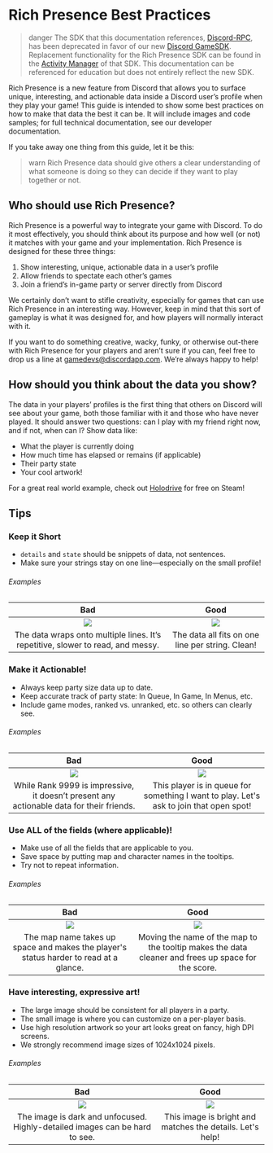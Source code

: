# Rich Presence Best Practices

> danger
> The SDK that this documentation references, [Discord-RPC](https://github.com/discord/discord-rpc), has been deprecated in favor of our new [Discord GameSDK](#DOCS_GAME_SDK_SDK_STARTER_GUIDE/). Replacement functionality for the Rich Presence SDK can be found in the [Activity Manager](#DOCS_GAME_SDK_ACTIVITIES/) of that SDK. This documentation can be referenced for education but does not entirely reflect the new SDK.

Rich Presence is a new feature from Discord that allows you to surface unique, interesting, and actionable data inside a Discord user’s profile when they play your game! This guide is intended to show some best practices on how to make that data the best it can be. It will include images and code samples; for full technical documentation, see our developer documentation.

If you take away one thing from this guide, let it be this:

> warn
> Rich Presence data should give others a clear understanding of what someone is doing so they can decide if they want to play together or not.

## Who should use Rich Presence?

Rich Presence is a powerful way to integrate your game with Discord. To do it most effectively, you should think about its purpose and how well (or not) it matches with your game and your implementation. Rich Presence is designed for these three things:

1. Show interesting, unique, actionable data in a user’s profile
2. Allow friends to spectate each other’s games
3. Join a friend’s in-game party or server directly from Discord

We certainly don’t want to stifle creativity, especially for games that can use Rich Presence in an interesting way. However, keep in mind that this sort of gameplay is what it was designed for, and how players will normally interact with it.

If you want to do something creative, wacky, funky, or otherwise out-there with Rich Presence for your players and aren’t sure if you can, feel free to drop us a line at [gamedevs@discordapp.com](mailto:gamedevs@discordapp.com). We’re always happy to help!

## How should you think about the data you show?

The data in your players’ profiles is the first thing that others on Discord will see about your game, both those familiar with it and those who have never played. It should answer two questions: can I play with my friend right now, and if not, when can I? Show data like:

- What the player is currently doing
- How much time has elapsed or remains (if applicable)
- Their party state
- Your cool artwork!

For a great real world example, check out [Holodrive](https://store.steampowered.com/app/370770/Holodrive/) for free on Steam!

## Tips

### Keep it Short

- `details` and `state` should be snippets of data, not sentences.
- Make sure your strings stay on one line—especially on the small profile!

###### Examples

|                                       Bad                                       |                       Good                       |
| :-----------------------------------------------------------------------------: | :----------------------------------------------: |
|                            ![](rp-long-strings.png)                             |            ![](rp-short-strings.png)             |
| The data wraps onto multiple lines. It’s repetitive, slower to read, and messy. | The data all fits on one line per string. Clean! |

### Make it Actionable!

- Always keep party size data up to date.
- Keep accurate track of party state: In Queue, In Game, In Menus, etc.
- Include game modes, ranked vs. unranked, etc. so others can clearly see.

###### Examples

|                                           Bad                                            |                                          Good                                           |
| :--------------------------------------------------------------------------------------: | :-------------------------------------------------------------------------------------: |
|                                ![](rp-non-actionable.png)                                |                                 ![](rp-actionable.png)                                  |
| While Rank 9999 is impressive, it doesn’t present any actionable data for their friends. | This player is in queue for something I want to play. Let's ask to join that open spot! |

### Use ALL of the fields (where applicable)!

- Make use of all the fields that are applicable to you.
- Save space by putting map and character names in the tooltips.
- Try not to repeat information.

###### Examples

|                                          Bad                                          |                                                Good                                                |
| :-----------------------------------------------------------------------------------: | :------------------------------------------------------------------------------------------------: |
|                              ![](rp-not-all-fields.png)                               |                                       ![](rp-all-fields.png)                                       |
| The map name takes up space and makes the player's status harder to read at a glance. | Moving the name of the map to the tooltip makes the data cleaner and frees up space for the score. |

### Have interesting, expressive art!

- The large image should be consistent for all players in a party.
- The small image is where you can customize on a per-player basis.
- Use high resolution artwork so your art looks great on fancy, high DPI screens.
- We strongly recommend image sizes of 1024x1024 pixels.

###### Examples

|                                     Bad                                     |                           Good                            |
| :-------------------------------------------------------------------------: | :-------------------------------------------------------: |
|                             ![](rp-bad-art.png)                             |                   ![](rp-good-art.png)                    |
| The image is dark and unfocused. Highly-detailed images can be hard to see. | This image is bright and matches the details. Let's help! |

